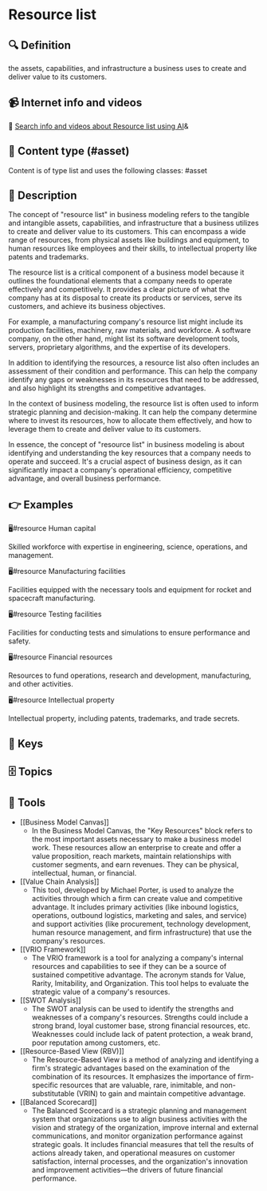 
# Resource list


## 🔍 Definition
the assets, capabilities, and infrastructure a business uses to create and deliver value to its customers.


## 📹 Internet info and videos
🤖 [Search info and videos about Resource list using AI](https://www.perplexity.ai/search?q=videos+about+Resource+list:+the+assets,+capabilities,+and+infrastructure+a+business+uses+to+create+and+deliver+value+to+its+customers.
)&

## 📰 Content type (#asset)
Content is of type list and uses the following classes: #asset


## 📖 Description
The concept of "resource list" in business modeling refers to the tangible and intangible assets, capabilities, and infrastructure that a business utilizes to create and deliver value to its customers. This can encompass a wide range of resources, from physical assets like buildings and equipment, to human resources like employees and their skills, to intellectual property like patents and trademarks.

The resource list is a critical component of a business model because it outlines the foundational elements that a company needs to operate effectively and competitively. It provides a clear picture of what the company has at its disposal to create its products or services, serve its customers, and achieve its business objectives.

For example, a manufacturing company's resource list might include its production facilities, machinery, raw materials, and workforce. A software company, on the other hand, might list its software development tools, servers, proprietary algorithms, and the expertise of its developers.

In addition to identifying the resources, a resource list also often includes an assessment of their condition and performance. This can help the company identify any gaps or weaknesses in its resources that need to be addressed, and also highlight its strengths and competitive advantages.

In the context of business modeling, the resource list is often used to inform strategic planning and decision-making. It can help the company determine where to invest its resources, how to allocate them effectively, and how to leverage them to create and deliver value to its customers.

In essence, the concept of "resource list" in business modeling is about identifying and understanding the key resources that a company needs to operate and succeed. It's a crucial aspect of business design, as it can significantly impact a company's operational efficiency, competitive advantage, and overall business performance.

## 👉 Examples

🖥️#resource Human capital

Skilled workforce with expertise in engineering, science, operations, and management.

🖥️#resource Manufacturing facilities

Facilities equipped with the necessary tools and equipment for rocket and spacecraft manufacturing.

🖥️#resource Testing facilities

Facilities for conducting tests and simulations to ensure performance and safety.

🖥️#resource Financial resources

Resources to fund operations, research and development, manufacturing, and other activities.

🖥️#resource Intellectual property

Intellectual property, including patents, trademarks, and trade secrets.



## 🔑 Keys



## 🗄️ Topics


## 🧰 Tools
- [[Business Model Canvas]]
  - In the Business Model Canvas, the "Key Resources" block refers to the most important assets necessary to make a business model work. These resources allow an enterprise to create and offer a value proposition, reach markets, maintain relationships with customer segments, and earn revenues. They can be physical, intellectual, human, or financial.
- [[Value Chain Analysis]]
  - This tool, developed by Michael Porter, is used to analyze the activities through which a firm can create value and competitive advantage. It includes primary activities (like inbound logistics, operations, outbound logistics, marketing and sales, and service) and support activities (like procurement, technology development, human resource management, and firm infrastructure) that use the company's resources.
- [[VRIO Framework]]
  - The VRIO framework is a tool for analyzing a company's internal resources and capabilities to see if they can be a source of sustained competitive advantage. The acronym stands for Value, Rarity, Imitability, and Organization. This tool helps to evaluate the strategic value of a company's resources.
- [[SWOT Analysis]]
  - The SWOT analysis can be used to identify the strengths and weaknesses of a company's resources. Strengths could include a strong brand, loyal customer base, strong financial resources, etc. Weaknesses could include lack of patent protection, a weak brand, poor reputation among customers, etc.
- [[Resource-Based View (RBV)]]
  - The Resource-Based View is a method of analyzing and identifying a firm's strategic advantages based on the examination of the combination of its resources. It emphasizes the importance of firm-specific resources that are valuable, rare, inimitable, and non-substitutable (VRIN) to gain and maintain competitive advantage.
- [[Balanced Scorecard]]
  - The Balanced Scorecard is a strategic planning and management system that organizations use to align business activities with the vision and strategy of the organization, improve internal and external communications, and monitor organization performance against strategic goals. It includes financial measures that tell the results of actions already taken, and operational measures on customer satisfaction, internal processes, and the organization's innovation and improvement activities—the drivers of future financial performance.

